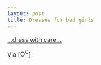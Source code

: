 ```yaml
---
layout: post
title: Dresses for bad girls
---
```


<a title="...dress with care..." href="http://www.dangerdame.com/">...dress with care...</a>

Via [<a href="http://overcaffeinated.net/">O<sup>C</sup></a>]

